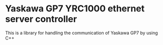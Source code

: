 # Yaskawa GP7 YRC1000 ethernet server controller
This is a library for handling the communication of Yaskawa GP7 by using C++
